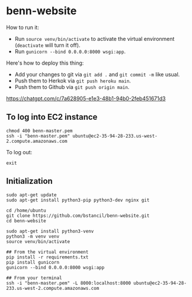# benn-website

How to run it:

- Run `source venv/bin/activate` to activate the virtual environment (`deactivate` will turn it off).
- Run `gunicorn --bind 0.0.0.0:8000 wsgi:app`. 


Here's how to deploy this thing:

- Add your changes to git via `git add .` and `git commit -m` like usual.
- Push them to Herkok via `git push heroku main`.
- Push them to Github via `git push origin main`.



https://chatgpt.com/c/7a628905-e1e3-48b1-94b0-2feb451671d3

## To log into EC2 instance

```
chmod 400 benn-master.pem
ssh -i "benn-master.pem" ubuntu@ec2-35-94-28-233.us-west-2.compute.amazonaws.com
```

To log out:
```
exit
```


## Initialization
```
sudo apt-get update
sudo apt-get install python3-pip python3-dev nginx git

cd /home/ubuntu
git clone https://github.com/bstancil/benn-website.git
cd benn-website

sudo apt-get install python3-venv
python3 -m venv venv
source venv/bin/activate

## From the virtual environment
pip install -r requirements.txt
pip install gunicorn
gunicorn --bind 0.0.0.0:8000 wsgi:app

## From your terminal
ssh -i "benn-master.pem" -L 8000:localhost:8000 ubuntu@ec2-35-94-28-233.us-west-2.compute.amazonaws.com
```
